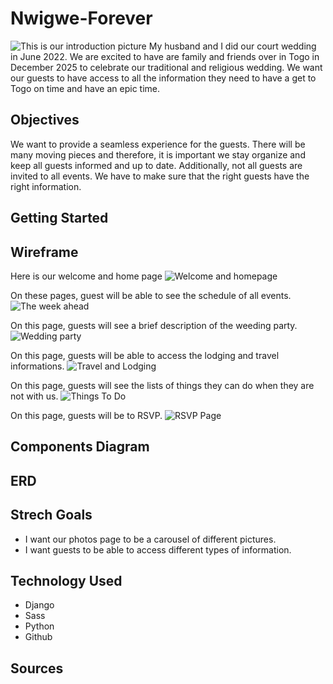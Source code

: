 # Nwigwe-Forever

![This is our introduction picture](Introduction.svg)
My husband and I did our court wedding in June 2022. We are excited to have are family and friends over in Togo in December 2025 to celebrate our traditional and religious wedding. We want our guests to have access to all the information they need to have a get to Togo on time and have an epic time. 

## Objectives
We want to provide a seamless experience for the guests. There will be many moving pieces and therefore, it is important we stay organize and keep all guests informed and up to date. Additionally, not all guests are invited to all events. We have to make sure that the right guests have the right information.

## Getting Started 

## Wireframe
Here is our welcome and home page
![Welcome and homepage](Welcomeandhome.svg)

On these pages, guest will be able to see the schedule of all events. 
![The week ahead](Celebrationandschedule.svg)

On this page, guests will see a brief description of the weeding party. 
![Wedding party](Weddingparty.svp)

On this page, guests will be able to access the lodging and travel informations. 
![Travel and Lodging](Travelandlodging.svg)

On this page, guests will see the lists of things they can do when they are not with us. 
![Things To Do](thingstodo.svg)

On this page, guests will be to RSVP. 
![RSVP Page](RSVPPage.svg)

## Components Diagram 
## ERD 
## Strech Goals 
* I want our photos page to be a carousel of different pictures. 
* I want guests to be able to access different types of information. 

## Technology Used
* Django 
* Sass
* Python 
* Github

## Sources 